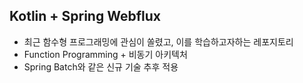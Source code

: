 ## Kotlin + Spring Webflux
- 최근 함수형 프로그래밍에 관심이 쏠렸고, 이를 학습하고자하는 레포지토리
- Function Programming + 비동기 아키텍처
- Spring Batch와 같은 신규 기술 추후 적용
